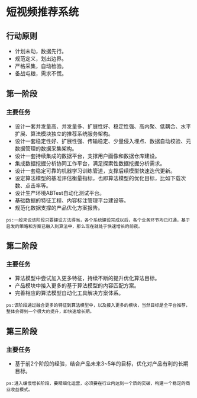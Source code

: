 
# 短视频推荐系统

## 行动原则

- 计划未动，数据先行。
- 规范定义，划出边界。
- 严格采集，自动检验。
- 备战屯粮，需求不慌。

## 第一阶段

### 主要任务

- 设计一套并发量高、并发量多、扩展性好、稳定性强、高内聚、低耦合、水平扩展、算法模块独立的推荐系统服务架构。
- 设计一套稳定性好、扩展性强、传输稳定、少量侵入埋点、数据自动校验、元数据管理的数据采集架构。
- 设计一套持续集成的数据平台，支撑用户画像和数据仓库建设。
- 集成数据挖掘分析协同工作平台，满足探索性数据挖掘分析需求。
- 设计一套稳定可靠的机器学习训练管道，支撑后续模型快速迭代更新。
- 设定算法模型的基准评估衡量指标，也即算法模型的优化目标，比如下载次数、点击率等。
- 设计生产环境ABTest自动化测试平台。
- 基础数据的特征工程、内容标注管理平台建设等。
- 规范化数据支撑的产品优化方案报告。

```
ps:一般来说该阶段只要建设方法得当，各个系统建设完成以后，各个业务环节均已打通，基于启发的策略和方案已融入到算法中，那么现在就处于快速增长的前夜。
```

## 第二阶段

### 主要任务

- 算法模型中尝试加入更多特征，持续不断的提升优化算法目标。
- 产品模块中接入更多的基于算法模型的内容匹配方案。
- 完善相应的算法模型自动化工具解决方案体系。

```
ps:该阶段通过融合更多的特征到算法模型中，以及接入更多的模块，当然目标是全平台推荐，整体会得到一个很大的提升，即快速增长期。
```

## 第三阶段

### 主要任务

- 基于前2个阶段的经验，结合产品未来3~5年的目标，优化对产品有利的长期目标。

```
ps:进入缓慢增长阶段，要精细化运营，必须要在行业内达到一个质的突破，构建一个稳定的商业收益模式。
```
